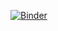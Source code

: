 [![Binder](https://mybinder.org/badge_logo.svg)](https://mybinder.org/v2/gh/Koppeprojects/panel_test_deploy/HEAD?urlpath=/panel/app)
